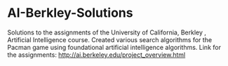 # AI-Berkley-Solutions
Solutions to the assignments of the University of California, Berkley , Artificial Intelligence course. Created various search algorithms for the Pacman game using foundational artificial intelligence algorithms.
Link for the assignments: http://ai.berkeley.edu/project_overview.html
